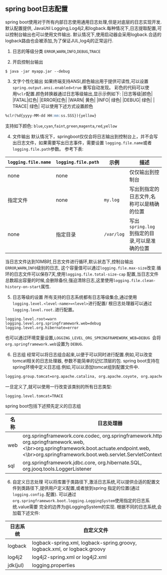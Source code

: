 spring boot日志配置
---
spring boot使用对于所有内部日志使用通用日志处理,但是对底层的日志实现开发.默认配置提供,
JavaUtil Logging,Log4j2,和logback.每种情况下,日志提取配置,可以控制台输出也可以使用文件输出.
默认情况下,使用启动器会采用logback.合适的logback路由也会被添加,为了保证JUL,log4j的正常运行.

1. 日志的等级分类
`ERROR`,`WARN`,`INFO`,`DEBUG`,`TRACE`

2. 开启控制台输出
```shell
$ java -jar myapp.jar --debug
```

3. 文字个性化输出
如果终端支持ANSI,颜色输出用于提供可读性,可以设置`spring.output.ansi.enabled=true`
重写自动发现。
彩色的代码可以使用`%clr`配置.颜色转换器通过日志等级输出,显示示例如下:
|日志等级|颜色|
|FATAL|红色|
|ERROR|红色|
|WARN| 黄色|
|INFO| 绿色|
|DEBUG| 绿色|
| TRACE| 绿色|
可以使用下述方式设置颜色
```markdown
%clr(%d{yyyy-MM-dd HH:mm:ss.SSS}){yellow}
``` 
支持如下颜色:
`blue`,`cyan`,`faint`,`green`,`magenta`,`red`,`yellow`

4. 文件输出
默认情况下，springboot仅仅会将日志输出到控制台上，并不会写出日志文件，如果需要写出日志事件，需要设置
`logging.file.name`或者`logging.file.path`参数。
参考下表:

| `logging.file.name` | `logging.file.path` | 示例 | 描述 |
|---|---|---|---|
| none | none |  | 仅仅输出到控制台 |
|指定文件|none|`my.log`|写出到指定的日志文件,名称可以是精确的位置|
|none|指定目录|`/var/log`|写出`spring.log`到指定的目录,可以是准确的位置|

当日志文件达到10MB时,日志文件进行循环,默认状态下,控制台输出`ERROR`,`WARN`,`INFO`级别的日志,
这个容量值可以通过`logging.file.max-size`改变.循环的日志文件可以保存7天,使用`logging.file.total-size-cap`
配置,当日志文件总数超出容量的时候,会删除备份,强迫清除日志,这里使用`logging.file.clean-history-on-start`属性.

5. 日志等级的设置
所有支持的日志系统都有日志等级集合,通过使用`logging.level.<level-name>=<level>`进行配置/
根日志处理器可以通过`logging.level.root.`进行配置。
```properties
logging.level.root=warn
logging.level.org.springframework.web=debug
logging.level.org.hibernate=error
```
也可以通过环境变量设置,`LOGGING_LEVEL_ORG_SPRINGFRAMEWORK_WEB=DEBUG `会将`org.springframework.web`设置为
`DEBUG`.



6. 日志组
经常可以将日志组合起来,以便于可以同时进行配置.例如,可以改变tomcat相关的日志处理器,
参数不能简单的记忆顶层的包.
spring boot支持在spring环境中定义日志组.例如,可以以添加tomcat组到配置文件中.
```markdown
logging.group.tomcat=org.apache.catalina, org.apache.coyote, org.apache.tomcat
```
一旦定义了,就可以使用一行改变该类别的所有日志类型:
```markdown
logging.level.tomcat=TRACE
```

spring boot包括下述预先定义的日志组

|名称|日志处理器|
| --- | ---|
| web | org.springframework.core.codec, org.springframework.http, org.springframework.web,<\br>org.springframework.boot.actuate.endpoint.web,<\br>org.springframework.boot.web.servlet.ServletContextInitializerBeans|
| sql | org.springframework.jdbc.core, org.hibernate.SQL, org.jooq.tools.LoggerListener|

6. 自定义日志处理
可以将库置于类路径下,激活日志系统,可以提供合适的配置文件到类路径下,提供用户定义配置,或者放到spring
指定的位置(通过`logging.config.`配置).
可以通过`org.springframework.boot.logging.LoggingSystem`使用指定的日志系统.value需要
完全的边界为@LoggingSystem的实现.
根据不同的日志系统,会加载下述文件:

|日志系统|自定义文件|
|---|---|
|logback| logback-spring.xml, logback-spring.groovy, logback.xml, or logback.groovy|
| log4j2| log4j2-spring.xml or log4j2.xml|
|jdk(jul)| logging.properties|






